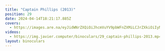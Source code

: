 ```yaml
---
title: "Captain Phillips (2013)"
position: 29
date: 2024-04-14T18:21:17.885Z
covers:
  - https://images.are.na/eyJidWNrZXQiOiJhcmVuYV9pbWFnZXMiLCJrZXkiOiIyNzU1NDAzOC9vcmlnaW5hbF9jZGRhMjc4YjZjY2JjNGRjMjAyNDA0MTQtMi1heTUzenMucG5nIiwiZWRpdHMiOnsicmVzaXplIjp7IndpZHRoIjoxODAwLCJoZWlnaHQiOjE4MDAsImZpdCI6Imluc2lkZSIsIndpdGhvdXRFbmxhcmdlbWVudCI6dHJ1ZX0sIndlYnAiOnsicXVhbGl0eSI6NjV9LCJqcGVnIjp7InF1YWxpdHkiOjY1fSwicm90YXRlIjpudWxsfX0=?bc=0
videos:
  - https://img.javier.computer/binoculars/29_captain-phillips-2013.mp4
layout: binoculars
---
```

